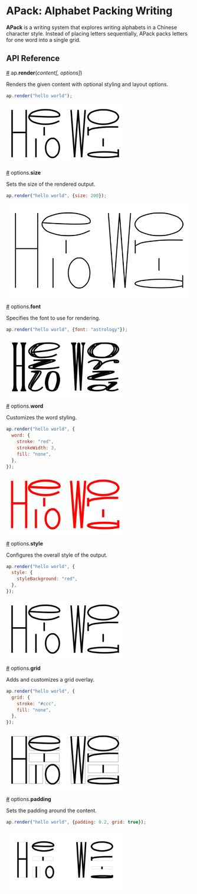 # APack: Alphabet Packing Writing

**APack** is a writing system that explores writing alphabets in a Chinese character style. Instead of placing letters sequentially, APack packs letters for one word into a single grid.

## API Reference

<a href="#ap-render" id="ap-render">#</a> ap.**render**(_content[, options]_)

Renders the given content with optional styling and layout options.

```js
ap.render("hello world");
```

![example-render-content](./output/renderContent.svg)

<a href="#options-size" id="options-size">#</a> options.**size**

Sets the size of the rendered output.

```js
ap.render("hello world", {size: 200});
```

![example-options-size](./output/optionSize.svg)

<a href="#options-font" id="options-font">#</a> options.**font**

Specifies the font to use for rendering.

```js
ap.render("hello world", {font: "astrology"});
```

![example-options-font](./output/optionFont.svg)

<a href="#options-word" id="options-word">#</a> options.**word**

Customizes the word styling.

```js
ap.render("hello world", {
  word: {
    stroke: "red",
    strokeWidth: 3,
    fill: "none",
  },
});
```

![example-options-word](./output/optionWord.svg)

<a href="#options-style" id="options-style">#</a> options.**style**

Configures the overall style of the output.

```js
ap.render("hello world", {
  style: {
    styleBackground: "red",
  },
});
```

![example-options-style](./output/optionStyle.svg)

<a href="#options-grid" id="options-grid">#</a> options.**grid**

Adds and customizes a grid overlay.

```js
ap.render("hello world", {
  grid: {
    stroke: "#ccc",
    fill: "none",
  },
});
```

![example-options-grid](./output/optionGrid.svg)

<a href="#options-padding" id="options-padding">#</a> options.**padding**

Sets the padding around the content.

```js
ap.render("hello world", {padding: 0.2, grid: true});
```

![example-options-padding](./output/optionPadding.svg)
